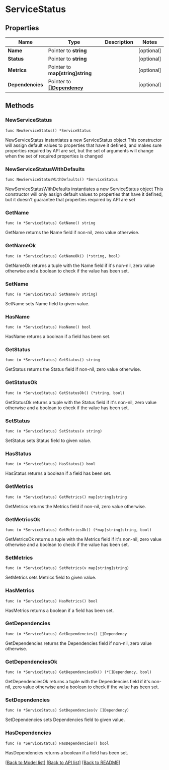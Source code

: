 # ServiceStatus

## Properties

Name | Type | Description | Notes
------------ | ------------- | ------------- | -------------
**Name** | Pointer to **string** |  | [optional] 
**Status** | Pointer to **string** |  | [optional] 
**Metrics** | Pointer to **map[string]string** |  | [optional] 
**Dependencies** | Pointer to [**[]Dependency**](Dependency.md) |  | [optional] 

## Methods

### NewServiceStatus

`func NewServiceStatus() *ServiceStatus`

NewServiceStatus instantiates a new ServiceStatus object
This constructor will assign default values to properties that have it defined,
and makes sure properties required by API are set, but the set of arguments
will change when the set of required properties is changed

### NewServiceStatusWithDefaults

`func NewServiceStatusWithDefaults() *ServiceStatus`

NewServiceStatusWithDefaults instantiates a new ServiceStatus object
This constructor will only assign default values to properties that have it defined,
but it doesn't guarantee that properties required by API are set

### GetName

`func (o *ServiceStatus) GetName() string`

GetName returns the Name field if non-nil, zero value otherwise.

### GetNameOk

`func (o *ServiceStatus) GetNameOk() (*string, bool)`

GetNameOk returns a tuple with the Name field if it's non-nil, zero value otherwise
and a boolean to check if the value has been set.

### SetName

`func (o *ServiceStatus) SetName(v string)`

SetName sets Name field to given value.

### HasName

`func (o *ServiceStatus) HasName() bool`

HasName returns a boolean if a field has been set.

### GetStatus

`func (o *ServiceStatus) GetStatus() string`

GetStatus returns the Status field if non-nil, zero value otherwise.

### GetStatusOk

`func (o *ServiceStatus) GetStatusOk() (*string, bool)`

GetStatusOk returns a tuple with the Status field if it's non-nil, zero value otherwise
and a boolean to check if the value has been set.

### SetStatus

`func (o *ServiceStatus) SetStatus(v string)`

SetStatus sets Status field to given value.

### HasStatus

`func (o *ServiceStatus) HasStatus() bool`

HasStatus returns a boolean if a field has been set.

### GetMetrics

`func (o *ServiceStatus) GetMetrics() map[string]string`

GetMetrics returns the Metrics field if non-nil, zero value otherwise.

### GetMetricsOk

`func (o *ServiceStatus) GetMetricsOk() (*map[string]string, bool)`

GetMetricsOk returns a tuple with the Metrics field if it's non-nil, zero value otherwise
and a boolean to check if the value has been set.

### SetMetrics

`func (o *ServiceStatus) SetMetrics(v map[string]string)`

SetMetrics sets Metrics field to given value.

### HasMetrics

`func (o *ServiceStatus) HasMetrics() bool`

HasMetrics returns a boolean if a field has been set.

### GetDependencies

`func (o *ServiceStatus) GetDependencies() []Dependency`

GetDependencies returns the Dependencies field if non-nil, zero value otherwise.

### GetDependenciesOk

`func (o *ServiceStatus) GetDependenciesOk() (*[]Dependency, bool)`

GetDependenciesOk returns a tuple with the Dependencies field if it's non-nil, zero value otherwise
and a boolean to check if the value has been set.

### SetDependencies

`func (o *ServiceStatus) SetDependencies(v []Dependency)`

SetDependencies sets Dependencies field to given value.

### HasDependencies

`func (o *ServiceStatus) HasDependencies() bool`

HasDependencies returns a boolean if a field has been set.


[[Back to Model list]](../README.md#documentation-for-models) [[Back to API list]](../README.md#documentation-for-api-endpoints) [[Back to README]](../README.md)


